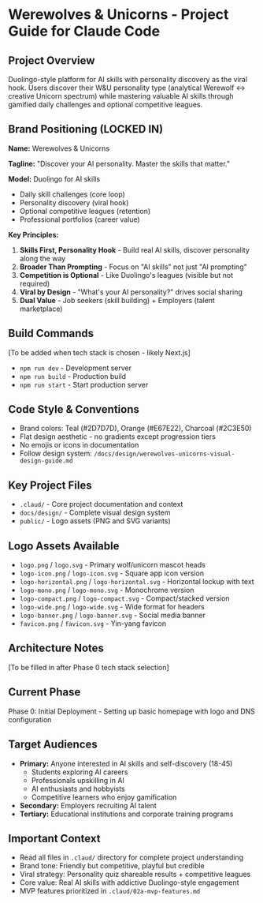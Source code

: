 # Werewolves & Unicorns - Project Guide for Claude Code

## Project Overview
Duolingo-style platform for AI skills with personality discovery as the viral hook. Users discover their W&U personality type (analytical Werewolf ↔ creative Unicorn spectrum) while mastering valuable AI skills through gamified daily challenges and optional competitive leagues.

## Brand Positioning (LOCKED IN)

**Name:** Werewolves & Unicorns

**Tagline:** "Discover your AI personality. Master the skills that matter."

**Model:** Duolingo for AI skills
- Daily skill challenges (core loop)
- Personality discovery (viral hook)
- Optional competitive leagues (retention)
- Professional portfolios (career value)

**Key Principles:**
1. **Skills First, Personality Hook** - Build real AI skills, discover personality along the way
2. **Broader Than Prompting** - Focus on "AI skills" not just "AI prompting"
3. **Competition is Optional** - Like Duolingo's leagues (visible but not required)
4. **Viral by Design** - "What's your AI personality?" drives social sharing
5. **Dual Value** - Job seekers (skill building) + Employers (talent marketplace)

## Build Commands
[To be added when tech stack is chosen - likely Next.js]
- `npm run dev` - Development server
- `npm run build` - Production build
- `npm run start` - Start production server

## Code Style & Conventions
- Brand colors: Teal (#2D7D7D), Orange (#E67E22), Charcoal (#2C3E50)
- Flat design aesthetic - no gradients except progression tiers
- No emojis or icons in documentation
- Follow design system: `/docs/design/werewolves-unicorns-visual-design-guide.md`

## Key Project Files
- `.claud/` - Core project documentation and context
- `docs/design/` - Complete visual design system
- `public/` - Logo assets (PNG and SVG variants)

## Logo Assets Available
- `logo.png` / `logo.svg` - Primary wolf/unicorn mascot heads
- `logo-icon.png` / `logo-icon.svg` - Square app icon version
- `logo-horizontal.png` / `logo-horizontal.svg` - Horizontal lockup with text
- `logo-mono.png` / `logo-mono.svg` - Monochrome version
- `logo-compact.png` / `logo-compact.svg` - Compact/stacked version
- `logo-wide.png` / `logo-wide.svg` - Wide format for headers
- `logo-banner.png` / `logo-banner.svg` - Social media banner
- `favicon.png` / `favicon.svg` - Yin-yang favicon

## Architecture Notes
[To be filled in after Phase 0 tech stack selection]

## Current Phase
Phase 0: Initial Deployment - Setting up basic homepage with logo and DNS configuration

## Target Audiences
- **Primary:** Anyone interested in AI skills and self-discovery (18-45)
  - Students exploring AI careers
  - Professionals upskilling in AI
  - AI enthusiasts and hobbyists
  - Competitive learners who enjoy gamification
- **Secondary:** Employers recruiting AI talent
- **Tertiary:** Educational institutions and corporate training programs

## Important Context
- Read all files in `.claud/` directory for complete project understanding
- Brand tone: Friendly but competitive, playful but credible
- Viral strategy: Personality quiz shareable results + competitive leagues
- Core value: Real AI skills with addictive Duolingo-style engagement
- MVP features prioritized in `.claud/02a-mvp-features.md`